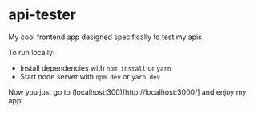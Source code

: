 # api-tester
My cool frontend app designed specifically to test my apis

To run locally:

  * Install dependencies with `npm install` or `yarn`
  * Start node server with `npm dev` or `yarn dev`

Now you just go to (localhost:300)[http://localhost:3000/] and enjoy my app!
